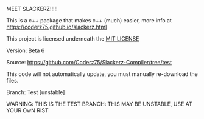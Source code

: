MEET SLACKERZ!!!!!

This is a c++ package that makes c++ (much) easier, more info at https://coderz75.github.io/slackerz.html

This project is licensed underneath the [MIT LICENSE](https://github.com/Coderz75/Slackerz-Compiler/blob/main/slackerz/docs/LICENSE.txt)

Version: Beta 6

Source: https://github.com/Coderz75/Slackerz-Compiler/tree/test

This code will not automatically update, you must manually re-download the files.

Branch: Test [unstable]

WARNING: THIS IS THE TEST BRANCH: THIS MAY BE UNSTABLE, USE AT YOUR OwN RIST

